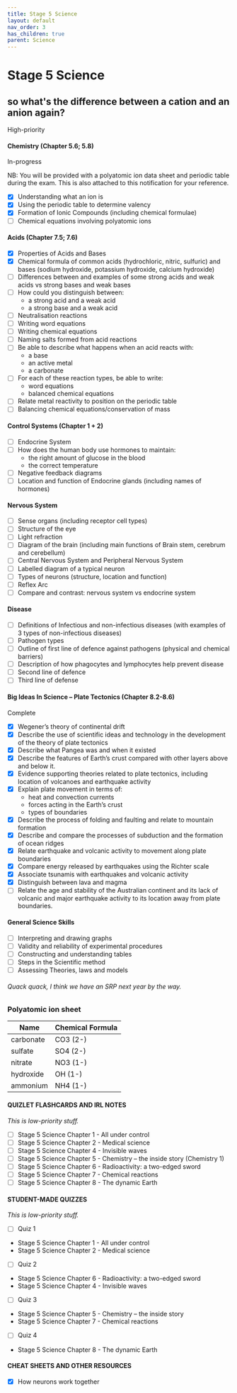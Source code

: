 ```yaml
---
title: Stage 5 Science
layout: default
nav_order: 3
has_children: true
parent: Science
---
```


# Stage 5 Science

## so what's the difference between a cation and an anion again?

<label class="label label-red">High-priority</label>

#### Chemistry (Chapter 5.6; 5.8) 

<label class="label label-blue">In-progress</label>

NB: You will be provided with a polyatomic ion data sheet and periodic table during the exam. This is also attached to this notification for your reference.

- [x] Understanding what an ion is
- [x] Using the periodic table to determine valency
- [x] Formation of Ionic Compounds (including chemical formulae)
- [ ] Chemical equations involving polyatomic ions 

#### Acids (Chapter 7.5; 7.6)
- [x] Properties of Acids and Bases
- [x] Chemical formula of common acids (hydrochloric, nitric, sulfuric) and bases (sodium hydroxide, potassium hydroxide, calcium hydroxide)
- [ ] Differences between and examples of some strong acids and weak acids vs strong bases and weak bases
- [ ] How could you distinguish between:
    - a strong acid and a weak acid
    - a strong base and a weak acid
- [ ] Neutralisation reactions
- [ ] Writing word equations
- [ ] Writing chemical equations
- [ ] Naming salts formed from acid reactions
- [ ] Be able to describe what happens when an acid reacts with:
    - a base
    - an active metal
    - a carbonate
- [ ] For each of these reaction types, be able to write:
    - word equations
	- balanced chemical equations
- [ ] Relate metal reactivity to position on the periodic table
- [ ] Balancing chemical equations/conservation of mass 
 
#### Control Systems (Chapter 1 + 2)
- [ ] Endocrine System
- [ ] How does the human body use hormones to maintain:
    - the right amount of glucose in the blood
    - the correct temperature
- [ ] Negative feedback diagrams
- [ ] Location and function of Endocrine glands (including names of hormones)

#### Nervous System
- [ ] Sense organs (including receptor cell types)
- [ ] Structure of the eye
- [ ] Light refraction
- [ ] Diagram of the brain (including main functions of Brain stem, cerebrum and cerebellum)
- [ ] Central Nervous System and Peripheral Nervous System
- [ ] Labelled diagram of a typical neuron
- [ ] Types of neurons (structure, location and function)
- [ ] Reflex Arc
- [ ] Compare and contrast: nervous system vs endocrine system

#### Disease
- [ ] Definitions of Infectious and non-infectious diseases (with examples of 3 types of non-infectious diseases)
- [ ] Pathogen types
- [ ] Outline of first line of defence against pathogens (physical and chemical barriers)
- [ ] Description of how phagocytes and lymphocytes help prevent disease
- [ ] Second line of defence
- [ ] Third line of defense

#### Big Ideas In Science – Plate Tectonics (Chapter 8.2-8.6)
<label class="label label-green">Complete</label>
- [x] Wegener’s theory of continental drift
- [x] Describe the use of scientific ideas and technology in the development of the theory of plate tectonics
- [x] Describe what Pangea was and when it existed
- [x] Describe the features of Earth’s crust compared with other layers above and below it.
- [x] Evidence supporting theories related to plate tectonics, including location of volcanoes and earthquake activity
- [x] Explain plate movement in terms of:
 	- heat and convection currents
	- forces acting in the Earth’s crust
	- types of boundaries
- [x] Describe the process of folding and faulting and relate to mountain formation	
- [x] Describe and compare the processes of subduction and the formation of ocean ridges
- [x] Relate earthquake and volcanic activity to movement along plate boundaries
- [x] Compare energy released by earthquakes using the Richter scale
- [x] Associate tsunamis with earthquakes and volcanic activity
- [x] Distinguish between lava and magma
- [ ] Relate the age and stability of the Australian continent and its lack of volcanic and major earthquake activity to its location away from plate boundaries.

#### General Science Skills
- [ ] Interpreting and drawing graphs
- [ ] Validity and reliability of experimental procedures
- [ ] Constructing  and understanding tables
- [ ] Steps in the Scientific method
- [ ] Assessing Theories, laws and models

###### Quack quack, I think we have an SRP next year by the way.

### Polyatomic ion sheet

| Name      | Chemical Formula |
|-----------|------------------|
| carbonate | CO3 (2-)         |
| sulfate   | SO4 (2-)         |
| nitrate   | NO3 (1-)         |
| hydroxide | OH (1-)          |
| ammonium  | NH4 (1-)         |

#### QUIZLET FLASHCARDS AND IRL NOTES

*This is low-priority stuff.*

- [ ] Stage 5 Science Chapter 1 - All under control
- [ ] Stage 5 Science Chapter 2 - Medical science
- [ ] Stage 5 Science Chapter 4 - Invisible waves
- [ ] Stage 5 Science Chapter 5 - Chemistry – the inside story (Chemistry 1) 
- [ ] Stage 5 Science Chapter 6 - Radioactivity: a two-edged sword
- [ ] Stage 5 Science Chapter 7 - Chemical reactions
- [ ] Stage 5 Science Chapter 8 - The dynamic Earth

#### STUDENT-MADE QUIZZES

*This is low-priority stuff.*

- [ ] Quiz 1 
- Stage 5 Science Chapter 1 - All under control
- Stage 5 Science Chapter 2 - Medical science

- [ ] Quiz 2 
- Stage 5 Science Chapter 6 - Radioactivity: a two-edged sword
- Stage 5 Science Chapter 4 - Invisible waves

- [ ] Quiz 3            
- Stage 5 Science Chapter 5 - Chemistry – the inside story
- Stage 5 Science Chapter 7 - Chemical reactions

- [ ] Quiz 4        
- Stage 5 Science Chapter 8 - The dynamic Earth

#### CHEAT SHEETS AND OTHER RESOURCES

- [x] How neurons work together 
